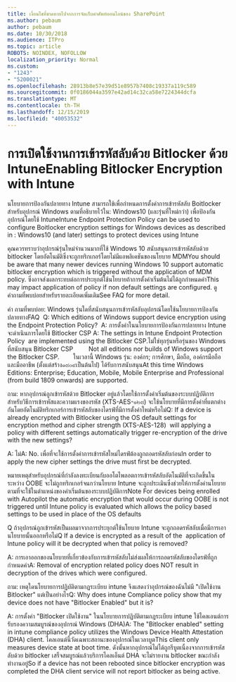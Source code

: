 ```yaml
---
title: เงื่อนไขที่ขาดหายไปจากการจัดเก็บคำศัพท์ออนไลน์ของ SharePoint
ms.author: pebaum
author: pebaum
ms.date: 10/30/2018
ms.audience: ITPro
ms.topic: article
ROBOTS: NOINDEX, NOFOLLOW
localization_priority: Normal
ms.custom:
- "1243"
- "5200021"
ms.openlocfilehash: 28913b8e57e39d51e8957b7408c19337a119c589
ms.sourcegitcommit: 0f0186044a3597e42ad14c32ca58e7224344dcfa
ms.translationtype: MT
ms.contentlocale: th-TH
ms.lasthandoff: 12/15/2019
ms.locfileid: "40053532"
---
```

# <a name="enabling-bitlocker-encryption-with-intune"></a><span data-ttu-id="fc56f-102">การเปิดใช้งานการเข้ารหัสลับด้วย Bitlocker ด้วย Intune</span><span class="sxs-lookup"><span data-stu-id="fc56f-102">Enabling Bitlocker Encryption with Intune</span></span>

<span data-ttu-id="fc56f-103">นโยบายการป้องกันปลายทาง Intune สามารถใช้เพื่อกำหนดการตั้งค่าการเข้ารหัสลับ Boitlocker สำหรับอุปกรณ์ Windows ตามที่อธิบายไว้ใน: Windows10 (และรุ่นที่ใหม่กว่า) เพื่อป้องกันอุปกรณ์โดยใช้ Intune</span><span class="sxs-lookup"><span data-stu-id="fc56f-103">Intune Endpoint Protection Policy can be used to configure Boitlocker encryption settings for Windows devices as described in : Windows10 (and later) settings to protect devices using Intune</span></span>

<span data-ttu-id="fc56f-104">คุณควรทราบว่าอุปกรณ์รุ่นใหม่จำนวนมากที่ใช้ Windows 10 สนับสนุนการเข้ารหัสลับด้วย bitlocker โดยอัตโนมัติซึ่งจะถูกทริกเกอร์โดยไม่มีแอพลิเคชันของนโยบาย MDM</span><span class="sxs-lookup"><span data-stu-id="fc56f-104">You should be aware that many newer devices running Windows 10 support automatic bitlocker encryption which is triggered without the application of MDM policy.</span></span> <span data-ttu-id="fc56f-105">ซึ่งอาจส่งผลกระทบต่อการประยุกต์ใช้นโยบายถ้าการตั้งค่าเริ่มต้นไม่ได้ถูกกำหนดค่า</span><span class="sxs-lookup"><span data-stu-id="fc56f-105">This may impact application of policy if non default settings are configured.</span></span> <span data-ttu-id="fc56f-106">ดูคำถามที่พบบ่อยสำหรับรายละเอียดเพิ่มเติม</span><span class="sxs-lookup"><span data-stu-id="fc56f-106">See FAQ for more detail.</span></span>


<span data-ttu-id="fc56f-107">คำ ถามที่พบบ่อย: Windows รุ่นใดที่สนับสนุนการเข้ารหัสลับอุปกรณ์โดยใช้นโยบายการป้องกันปลายทาง</span><span class="sxs-lookup"><span data-stu-id="fc56f-107">FAQ  Q: Which editions of Windows support device encryption using the Endpoint Protection Policy?</span></span>
<span data-ttu-id="fc56f-108"> A: การตั้งค่าในนโยบายการป้องกันการปลายทาง Intune จะดำเนินการโดยใช้ Bitlocker CSP</span><span class="sxs-lookup"><span data-stu-id="fc56f-108"> A: The settings in Intune Endpoint Protection Policy  are implemented using the Bitlocker CSP.</span></span><span data-ttu-id="fc56f-109">ไม่ใช่ทุกรุ่นหรือรุ่นของ Windows ที่สนับสนุน Bitlocker CSP 
     </span><span class="sxs-lookup"><span data-stu-id="fc56f-109">  Not all editions nor builds of Windows support the Bitlocker CSP. 
     </span></span> <span data-ttu-id="fc56f-110">ในเวลานี้ Windows รุ่น: องค์กร; การศึกษา, มือถือ, องค์กรมือถือและมืออาชีพ (ตั้งแต่สร้าง๑๘๐๙เป็นต้นไป) ได้รับการสนับสนุน</span><span class="sxs-lookup"><span data-stu-id="fc56f-110">At this time Windows Editions: Enterprise; Education, Mobile, Mobile Enterprise and Professional (from build 1809 onwards) are supported.</span></span>




<span data-ttu-id="fc56f-111">ถาม: หากอุปกรณ์ถูกเข้ารหัสด้วย Bitlocker อยู่แล้วโดยใช้การตั้งค่าเริ่มต้นของระบบปฏิบัติการสำหรับวิธีการเข้ารหัสและความแรงของรหัส (XTS-AES-๑๒๘) จะใช้นโยบายที่มีการตั้งค่าที่แตกต่างกันโดยอัตโนมัติทริกเกอร์การเข้ารหัสลับของไดรฟ์ที่มีการตั้งค่าใหม่หรือไม่</span><span class="sxs-lookup"><span data-stu-id="fc56f-111">Q: If a device is already encrypted with Bitlocker using the OS default settings for encryption method and cipher strength (XTS-AES-128)  will applying a policy with different settings automatically trigger re-encryption of the drive with the new settings?</span></span>

<span data-ttu-id="fc56f-112">A: ไม่</span><span class="sxs-lookup"><span data-stu-id="fc56f-112">A: No.</span></span> <span data-ttu-id="fc56f-113">เพื่อที่จะใช้การตั้งค่าการเข้ารหัสใหม่ไดรฟ์ต้องถูกถอดรหัสลับก่อน</span><span class="sxs-lookup"><span data-stu-id="fc56f-113">In order to apply the new cipher settings the drive must first be decrypted.</span></span>

<span data-ttu-id="fc56f-114">หมายเหตุสำหรับอุปกรณ์ที่กำลังลงทะเบียนกับออโตไพลอตการเข้ารหัสลับอัตโนมัติที่จะเกิดขึ้นในระหว่าง OOBE จะไม่ถูกทริกเกอร์จนกว่านโยบาย Intune จะถูกประเมินซึ่งช่วยให้การตั้งค่านโยบายตามที่จะใช้ในตำแหน่งของค่าเริ่มต้นของระบบปฏิบัติการ</span><span class="sxs-lookup"><span data-stu-id="fc56f-114">Note For devices being enrolled with Autopilot the automatic encryption that would occur during OOBE is not triggered until Intune policy is evaluated which allows the policy based settings to be used in place of the OS defaults</span></span>




<span data-ttu-id="fc56f-115">Q ถ้าอุปกรณ์ถูกเข้ารหัสเป็นผลมาจากการประยุกต์ใช้นโยบาย Intune จะถูกถอดรหัสลับเมื่อมีการเอานโยบายนั้นออกหรือไม่</span><span class="sxs-lookup"><span data-stu-id="fc56f-115">Q If a device is encrypted as a result of the  application of Intune policy will it be decrypted when that policy is removed?</span></span>

<span data-ttu-id="fc56f-116">A: การเอาออกของนโยบายที่เกี่ยวข้องกับการเข้ารหัสลับไม่ส่งผลให้การถอดรหัสลับของไดรฟ์ที่ถูกกำหนดค่า</span><span class="sxs-lookup"><span data-stu-id="fc56f-116">A: Removal of encryption related policy does NOT result in decryption of the drives which were configured.</span></span>




<span data-ttu-id="fc56f-117">ถาม: เหตุใดนโยบายการปฏิบัติตามกฎระเบียบ intune จึงแสดงว่าอุปกรณ์ของฉันไม่มี "เปิดใช้งาน Bitlocker" แต่เป็นอย่างไร</span><span class="sxs-lookup"><span data-stu-id="fc56f-117">Q: Why does intune Compliance policy show that my device does not have "Bitlocker Enabled" but it is?</span></span>

<span data-ttu-id="fc56f-118">A: การตั้งค่า "Bitlocker เปิดใช้งาน" ในนโยบายการปฏิบัติตามกฎระเบียบ intune ใช้ไคลเอนต์การรับรองความสมบูรณ์ของอุปกรณ์ Windows (DHA)</span><span class="sxs-lookup"><span data-stu-id="fc56f-118">A: The "Bitlocker enabled" setting in intune compliance policy utilizes the Windows Device Health Attestation  (DHA) client.</span></span> <span data-ttu-id="fc56f-119">ไคลเอนต์นี้วัดเฉพาะสถานะของอุปกรณ์ในเวลาบูต</span><span class="sxs-lookup"><span data-stu-id="fc56f-119">This client only measures device state at boot time.</span></span> <span data-ttu-id="fc56f-120">ดังนั้นหากอุปกรณ์ไม่ได้ถูกรีบูตเนื่องจากการเข้ารหัสลับด้วย bitlocker เสร็จสมบูรณ์แล้วบริการไคลเอ็นต์ DHA จะไม่รายงาน bitlocker ขณะกำลังทำงานอยู่</span><span class="sxs-lookup"><span data-stu-id="fc56f-120">So if a device has not been rebooted since bitlocker encryption was completed the DHA client service will not report bitlocker as being active.</span></span>